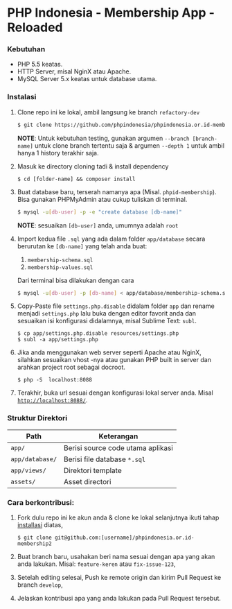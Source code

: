 # PHP Indonesia - Membership App - Reloaded

### Kebutuhan

- PHP 5.5 keatas.
- HTTP Server, misal NginX atau Apache.
- MySQL Server 5.x keatas untuk database utama.

### Instalasi

1. Clone repo ini ke lokal, ambil langsung ke branch `refactory-dev`

   ```bash
   $ git clone https://github.com/phpindonesia/phpindonesia.or.id-membership2 [folder-name]

   ```

   **NOTE**: Untuk kebutuhan testing, gunakan argumen `--branch [branch-name]` untuk clone branch tertentu saja & argumen `--depth 1` untuk ambil hanya 1 history terakhir saja.

2. Masuk ke directory cloning tadi & install dependency

   ```
   $ cd [folder-name] && composer install
   ```

3. Buat database baru, terserah namanya apa (Misal. `phpid-membership`). Bisa gunakan PHPMyAdmin atau cukup tuliskan di terminal.

   ```bash
   $ mysql -u[db-user] -p -e "create database [db-name]"
   ```

   **NOTE**: sesuaikan `[db-user]` anda, umumnya adalah `root`

4. Import kedua file `.sql` yang ada dalam folder `app/database` secara berurutan ke `[db-name]` yang telah anda buat:

   1. `membership-schema.sql`
   2. `membership-values.sql`

   Dari terminal bisa dilakukan dengan cara

   ```bash
   $ mysql -u[db-user] -p [db-name] < app/database/membership-schema.sql app/database/membership-values.sql
   ```

5. Copy-Paste file `settings.php.disable` didalam folder `app` dan rename menjadi `settings.php` lalu buka dengan editor favorit anda dan sesuaikan isi konfigurasi didalamnya, misal Sublime Text: `subl`.

   ```
   $ cp app/settings.php.disable resources/settings.php
   $ subl -a app/settings.php
   ```

6. Jika anda menggunakan web server seperti Apache atau NginX, silahkan sesuaikan vhost -nya atau gunakan PHP built in server dan arahkan project root sebagai docroot.

   ```
   $ php -S  localhost:8088
   ```

7. Terakhir, buka url sesuai dengan konfigurasi lokal server anda. Misal [`http://localhost:8088/`](http://localhost:8088/).

### Struktur Direktori

| Path | Keterangan |
| --- | --- |
| `app/` | Berisi source code utama aplikasi |
| `app/database/` | Berisi file database `*.sql` |
| `app/views/` | Direktori template |
| `assets/` | Asset directori |

### Cara berkontribusi:

1. Fork dulu repo ini ke akun anda & clone ke lokal selanjutnya ikuti tahap [installasi](#instalasi) diatas,

   ```
   $ git clone git@github.com:[username]/phpindonesia.or.id-membership2
   ```

2. Buat branch baru, usahakan beri nama sesuai dengan apa yang akan anda lakukan. Misal: `feature-keren` atau `fix-issue-123`,
3. Setelah editing selesai, Push ke remote origin dan kirim Pull Request ke branch `develop`,
4. Jelaskan kontribusi apa yang anda lakukan pada Pull Request tersebut.
